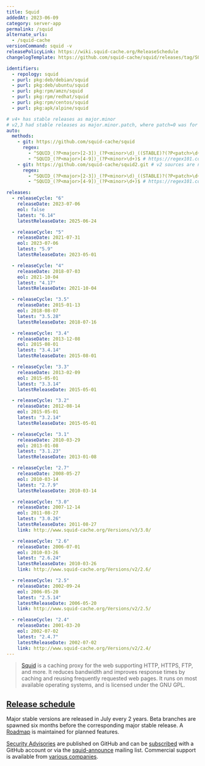 ```yaml
---
title: Squid
addedAt: 2023-06-09
category: server-app
permalink: /squid
alternate_urls:
  - /squid-cache
versionCommand: squid -v
releasePolicyLink: https://wiki.squid-cache.org/ReleaseSchedule
changelogTemplate: https://github.com/squid-cache/squid/releases/tag/SQUID_{{'__LATEST__'|replace:'.':'_'}}

identifiers:
  - repology: squid
  - purl: pkg:deb/debian/squid
  - purl: pkg:deb/ubuntu/squid
  - purl: pkg:rpm/amzn/squid
  - purl: pkg:rpm/redhat/squid
  - purl: pkg:rpm/centos/squid
  - purl: pkg:apk/alpine/squid

# v4+ has stable releases as major.minor
# v2,3 had stable releases as major.minor.patch, where patch=0 was for RC releases.
auto:
  methods:
    - git: https://github.com/squid-cache/squid
      regex:
        - ^SQUID_(?P<major>[2-3])_(?P<minor>\d)_((STABLE)?(?P<patch>\d+))$ # https://regex101.com/r/yMRzJO/1
        - ^SQUID_(?P<major>[4-9])_(?P<minor>\d+)$ # https://regex101.com/r/psotaU/1
    - git: https://github.com/squid-cache/squid2.git # v2 sources are now archived in a separate repo, we use that as well
      regex:
        - ^SQUID_(?P<major>[2-3])_(?P<minor>\d)_((STABLE)?(?P<patch>\d+))$ # https://regex101.com/r/yMRzJO/1
        - ^SQUID_(?P<major>[4-9])_(?P<minor>\d+)$ # https://regex101.com/r/psotaU/1

releases:
  - releaseCycle: "6"
    releaseDate: 2023-07-06
    eol: false
    latest: "6.14"
    latestReleaseDate: 2025-06-24

  - releaseCycle: "5"
    releaseDate: 2021-07-31
    eol: 2023-07-06
    latest: "5.9"
    latestReleaseDate: 2023-05-01

  - releaseCycle: "4"
    releaseDate: 2018-07-03
    eol: 2021-10-04
    latest: "4.17"
    latestReleaseDate: 2021-10-04

  - releaseCycle: "3.5"
    releaseDate: 2015-01-13
    eol: 2018-08-07
    latest: "3.5.28"
    latestReleaseDate: 2018-07-16

  - releaseCycle: "3.4"
    releaseDate: 2013-12-08
    eol: 2015-08-01
    latest: "3.4.14"
    latestReleaseDate: 2015-08-01

  - releaseCycle: "3.3"
    releaseDate: 2013-02-09
    eol: 2015-05-01
    latest: "3.3.14"
    latestReleaseDate: 2015-05-01

  - releaseCycle: "3.2"
    releaseDate: 2012-08-14
    eol: 2015-05-01
    latest: "3.2.14"
    latestReleaseDate: 2015-05-01

  - releaseCycle: "3.1"
    releaseDate: 2010-03-29
    eol: 2013-01-08
    latest: "3.1.23"
    latestReleaseDate: 2013-01-08

  - releaseCycle: "2.7"
    releaseDate: 2008-05-27
    eol: 2010-03-14
    latest: "2.7.9"
    latestReleaseDate: 2010-03-14

  - releaseCycle: "3.0"
    releaseDate: 2007-12-14
    eol: 2011-08-27
    latest: "3.0.26"
    latestReleaseDate: 2011-08-27
    link: http://www.squid-cache.org/Versions/v3/3.0/

  - releaseCycle: "2.6"
    releaseDate: 2006-07-01
    eol: 2010-03-26
    latest: "2.6.24"
    latestReleaseDate: 2010-03-26
    link: http://www.squid-cache.org/Versions/v2/2.6/

  - releaseCycle: "2.5"
    releaseDate: 2002-09-24
    eol: 2006-05-20
    latest: "2.5.14"
    latestReleaseDate: 2006-05-20
    link: http://www.squid-cache.org/Versions/v2/2.5/

  - releaseCycle: "2.4"
    releaseDate: 2001-03-20
    eol: 2002-07-02
    latest: "2.4.7"
    latestReleaseDate: 2002-07-02
    link: http://www.squid-cache.org/Versions/v2/2.4/
---
```


> [Squid](http://www.squid-cache.org/) is a caching proxy for the web supporting HTTP, HTTPS, FTP,
> and more. It reduces bandwidth and improves response times by caching and reusing
> frequently requested web pages. It runs on most available operating systems, and is licensed
> under the GNU GPL.

## [Release schedule](https://wiki.squid-cache.org/ReleaseSchedule#future-release-schedule)

Major stable versions are released in July every 2 years. Beta branches are spawned six months
before the corresponding major stable release. A [Roadmap](https://wiki.squid-cache.org/RoadMap/)
is maintained for planned features.

[Security Advisories](https://github.com/squid-cache/squid/security/advisories)
are published on GitHub and can be [subscribed](https://docs.github.com/en/account-and-profile/managing-subscriptions-and-notifications-on-github/setting-up-notifications/configuring-notifications#configuring-your-watch-settings-for-an-individual-repository)
with a GitHub account or via the [squid-announce](http://www.squid-cache.org/Support/mailing-lists.html#squid-announce)
mailing list. Commercial support is available from [various companies](http://www.squid-cache.org/Support/services.html).
